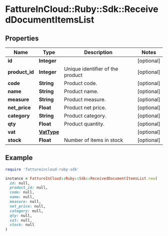 # FattureInCloud::Ruby::Sdk::ReceivedDocumentItemsList

## Properties

| Name | Type | Description | Notes |
| ---- | ---- | ----------- | ----- |
| **id** | **Integer** |  | [optional] |
| **product_id** | **Integer** | Unique identifier of the product | [optional] |
| **code** | **String** | Product code. | [optional] |
| **name** | **String** | Product name. | [optional] |
| **measure** | **String** | Product measure. | [optional] |
| **net_price** | **Float** | Product net price. | [optional] |
| **category** | **String** | Product category. | [optional] |
| **qty** | **Float** | Product quantity. | [optional] |
| **vat** | [**VatType**](VatType.md) |  | [optional] |
| **stock** | **Float** | Number of items in stock | [optional] |

## Example

```ruby
require 'fattureincloud-ruby-sdk'

instance = FattureInCloud::Ruby::Sdk::ReceivedDocumentItemsList.new(
  id: null,
  product_id: null,
  code: null,
  name: null,
  measure: null,
  net_price: null,
  category: null,
  qty: null,
  vat: null,
  stock: null
)
```

